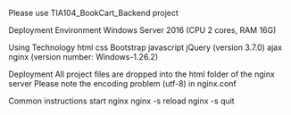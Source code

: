 Please use TIA104_BookCart_Backend project

Deployment Environment
Windows Server 2016 (CPU 2 cores, RAM 16G)

Using Technology
html
css
Bootstrap
javascript
jQuery (version 3.7.0)
ajax
nginx (version number: Windows-1.26.2)

Deployment
All project files are dropped into the html folder of the nginx server
Please note the encoding problem (utf-8) in nginx.conf

Common instructions
start nginx
nginx -s reload
nginx -s quit
